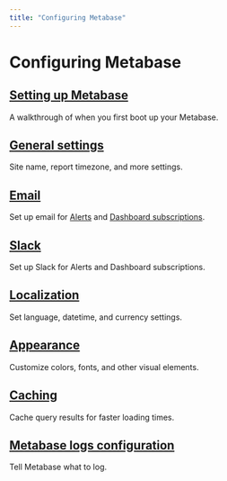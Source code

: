 ```yaml
---
title: "Configuring Metabase"
---
```


# Configuring Metabase

## [Setting up Metabase](./setting-up-metabase.md)

A walkthrough of when you first boot up your Metabase.

## [General settings](./settings.md)

Site name, report timezone, and more settings.

## [Email](./email.md)

Set up email for [Alerts](../questions/sharing/alerts.md) and [Dashboard subscriptions](../dashboards/subscriptions.md).

## [Slack](./slack.md)

Set up Slack for Alerts and Dashboard subscriptions.

## [Localization](./localization.md)

Set language, datetime, and currency settings.

## [Appearance](./appearance.html)

Customize colors, fonts, and other visual elements.

## [Caching](./caching.md)

Cache query results for faster loading times.

## [Metabase logs configuration](./log-configuration.md)

Tell Metabase what to log.
